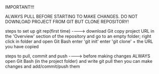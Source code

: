 IMPORTANT!!!



ALWAYS PULL BEFORE STARTING TO MAKE CHANGES.
DO NOT DOWNLOAD PROJECT FROM GIT BUT CLONE REPOSITORY!


steps to set up git rep(first time) ---->  download Git 
                        copy project URL in the 'Overview' section of the repository and go to an empty folder;
                        right click in folder and open Git Bash
                        enter 'git init'
                        enter 'git clone' + the URL you have copied
                        
steps to pull, commit and push ----> before making changes ALWAYS open Git Bash (in the project folder) and write git pull
                                     then you can make changes and add/commit/push them
                        
                        
                        